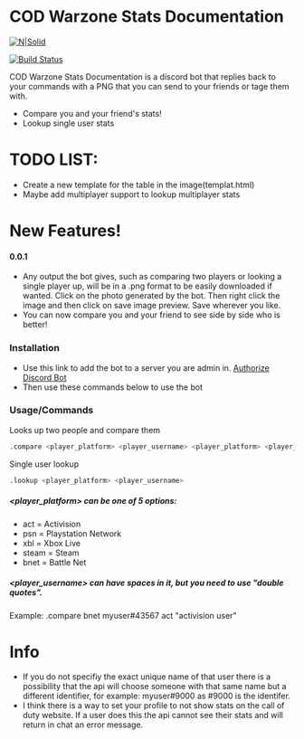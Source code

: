 # COD Warzone Stats Documentation

[![N|Solid](https://i.imgur.com/AQgDpj9.png)](https://www.python.org/downloads/)

[![Build Status](https://i.imgur.com/O6AFons.png)](https://github.com/fluxboy2/codwarzonebot)

COD Warzone Stats Documentation is a discord bot that replies back to your commands with a PNG that you can send to your friends or tage them with.

  - Compare you and your friend's stats!
  - Lookup single user stats
# TODO LIST:
  - Create a new template for the table in the image(templat.html)
  - Maybe add multiplayer support to lookup multiplayer stats

# New Features!
#### 0.0.1
  - Any output the bot gives, such as comparing two players or looking a single player up, will be in a .png format to be easily downloaded if wanted. Click on the photo generated by the bot. Then right click the image and then click on save image preview. Save wherever you like.
  - You can now compare you and your friend to see side by side who is better!
### Installation
- Use this link to add the bot to a server you are admin in. [Authorize Discord Bot](https://discord.com/api/oauth2/authorize?client_id=751455260454682714&permissions=67632192&scope=bot)
- Then use these commands below to use the bot
### Usage/Commands
Looks up two people and compare them
```sh
.compare <player_platform> <player_username> <player_platform> <player_username>
```
Single user lookup
```sh
.lookup <player_platform> <player_username>
```

##### <player_platform> can be one of 5 options:

- act = Activision
- psn = Playstation Network
- xbl = Xbox Live
- steam = Steam
- bnet = Battle Net
##### <player_username> can have spaces in it, but you need to use "double quotes".
Example: .compare bnet myuser#43567 act "activision user"



# Info
- If you do not specifiy the exact unique name of that user there is a possibility that the api will choose someone with that same name but a different identifier, for example: myuser#9000 as #9000 is the identifer.
- I think there is a way to set your profile to not show stats on the call of duty website. If a user does this the api cannot see their stats and will return in chat an error message.
